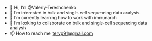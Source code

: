 - 👋 Hi, I’m @Valeriy-Tereshchenko
- 👀 I’m interested in bulk and single-cell sequencing data analysis
- 🌱 I’m currently learning how to work with immunarch
- 💞️ I’m looking to collaborate on bulk and single-cell sequencing data analysis
- 📫 How to reach me: tervp91@gmail.com 

<!---
Valeriy-Tereshchenko/Valeriy-Tereshchenko is a ✨ special ✨ repository because its `README.md` (this file) appears on your GitHub profile.
You can click the Preview link to take a look at your changes.
--->
